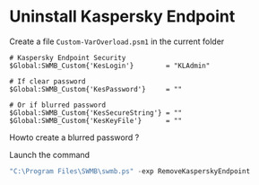 # Uninstall Kaspersky Endpoint

Create a file `Custom-VarOverload.psm1` in the current folder
```
# Kaspersky Endpoint Security
$Global:SWMB_Custom{'KesLogin'}        = "KLAdmin"

# If clear password
$Global:SWMB_Custom{'KesPassword'}     = ""

# Or if blurred password
$Global:SWMB_Custom{'KesSecureString'} = ""
$Global:SWMB_Custom{'KesKeyFile'}      = ""
```

Howto create a blurred password ?


Launch the command
```ps1
"C:\Program Files\SWMB\swmb.ps" -exp RemoveKasperskyEndpoint
```
